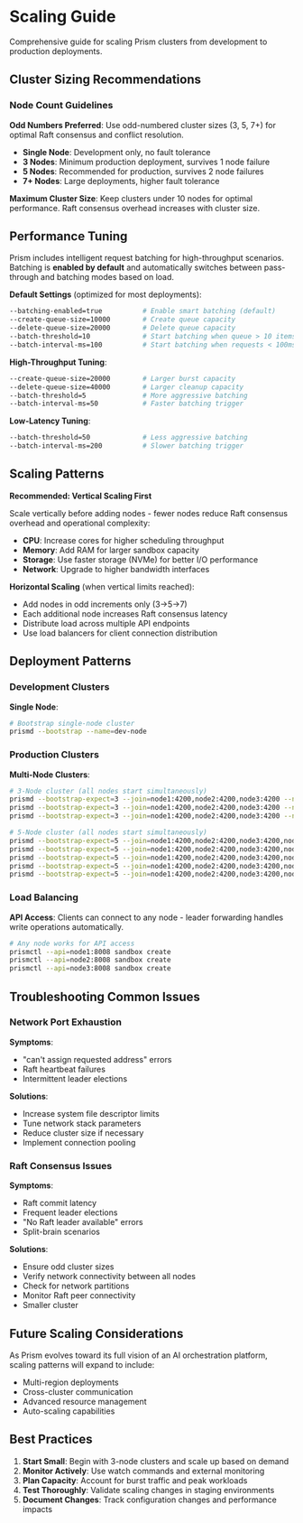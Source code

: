 # Scaling Guide

Comprehensive guide for scaling Prism clusters from development to production deployments.

## Cluster Sizing Recommendations

### Node Count Guidelines

**Odd Numbers Preferred**: Use odd-numbered cluster sizes (3, 5, 7+) for optimal Raft consensus and conflict resolution.

- **Single Node**: Development only, no fault tolerance
- **3 Nodes**: Minimum production deployment, survives 1 node failure
- **5 Nodes**: Recommended for production, survives 2 node failures  
- **7+ Nodes**: Large deployments, higher fault tolerance

**Maximum Cluster Size**: Keep clusters under 10 nodes for optimal performance. Raft consensus overhead increases with cluster size.

## Performance Tuning

Prism includes intelligent request batching for high-throughput scenarios. Batching is **enabled by default** and automatically switches between pass-through and batching modes based on load.

**Default Settings** (optimized for most deployments):
```bash
--batching-enabled=true          # Enable smart batching (default)
--create-queue-size=10000        # Create queue capacity
--delete-queue-size=20000        # Delete queue capacity  
--batch-threshold=10             # Start batching when queue > 10 items
--batch-interval-ms=100          # Start batching when requests < 100ms apart
```

**High-Throughput Tuning**:
```bash
--create-queue-size=20000        # Larger burst capacity
--delete-queue-size=40000        # Larger cleanup capacity
--batch-threshold=5              # More aggressive batching
--batch-interval-ms=50           # Faster batching trigger
```

**Low-Latency Tuning**:
```bash
--batch-threshold=50             # Less aggressive batching
--batch-interval-ms=200          # Slower batching trigger
```

## Scaling Patterns

**Recommended: Vertical Scaling First**

Scale vertically before adding nodes - fewer nodes reduce Raft consensus overhead and operational complexity:

- **CPU**: Increase cores for higher scheduling throughput
- **Memory**: Add RAM for larger sandbox capacity  
- **Storage**: Use faster storage (NVMe) for better I/O performance
- **Network**: Upgrade to higher bandwidth interfaces

**Horizontal Scaling** (when vertical limits reached):
- Add nodes in odd increments only (3→5→7)
- Each additional node increases Raft consensus latency
- Distribute load across multiple API endpoints
- Use load balancers for client connection distribution

## Deployment Patterns

### Development Clusters

**Single Node**:
```bash
# Bootstrap single-node cluster
prismd --bootstrap --name=dev-node
```

### Production Clusters

**Multi-Node Clusters**:
```bash
# 3-Node cluster (all nodes start simultaneously)
prismd --bootstrap-expect=3 --join=node1:4200,node2:4200,node3:4200 --name=node1
prismd --bootstrap-expect=3 --join=node1:4200,node2:4200,node3:4200 --name=node2
prismd --bootstrap-expect=3 --join=node1:4200,node2:4200,node3:4200 --name=node3

# 5-Node cluster (all nodes start simultaneously)
prismd --bootstrap-expect=5 --join=node1:4200,node2:4200,node3:4200,node4:4200,node5:4200 --name=node1
prismd --bootstrap-expect=5 --join=node1:4200,node2:4200,node3:4200,node4:4200,node5:4200 --name=node2
prismd --bootstrap-expect=5 --join=node1:4200,node2:4200,node3:4200,node4:4200,node5:4200 --name=node3
prismd --bootstrap-expect=5 --join=node1:4200,node2:4200,node3:4200,node4:4200,node5:4200 --name=node4
prismd --bootstrap-expect=5 --join=node1:4200,node2:4200,node3:4200,node4:4200,node5:4200 --name=node5
```

### Load Balancing

**API Access**: Clients can connect to any node - leader forwarding handles write operations automatically.

```bash
# Any node works for API access
prismctl --api=node1:8008 sandbox create
prismctl --api=node2:8008 sandbox create  
prismctl --api=node3:8008 sandbox create
```

## Troubleshooting Common Issues

### Network Port Exhaustion

**Symptoms**:
- "can't assign requested address" errors
- Raft heartbeat failures
- Intermittent leader elections

**Solutions**:
- Increase system file descriptor limits
- Tune network stack parameters
- Reduce cluster size if necessary
- Implement connection pooling

### Raft Consensus Issues

**Symptoms**:
- Raft commit latency
- Frequent leader elections
- "No Raft leader available" errors
- Split-brain scenarios

**Solutions**:
- Ensure odd cluster sizes
- Verify network connectivity between all nodes
- Check for network partitions
- Monitor Raft peer connectivity
- Smaller cluster

## Future Scaling Considerations

As Prism evolves toward its full vision of an AI orchestration platform, scaling patterns will expand to include:

- Multi-region deployments
- Cross-cluster communication
- Advanced resource management
- Auto-scaling capabilities

## Best Practices

1. **Start Small**: Begin with 3-node clusters and scale up based on demand
2. **Monitor Actively**: Use watch commands and external monitoring
3. **Plan Capacity**: Account for burst traffic and peak workloads
4. **Test Thoroughly**: Validate scaling changes in staging environments
5. **Document Changes**: Track configuration changes and performance impacts
